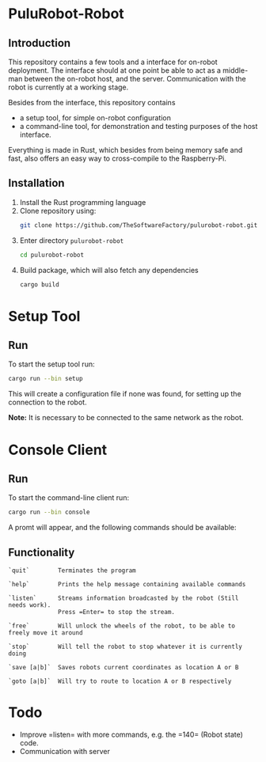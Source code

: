 # PuluRobot-Robot
## Introduction
This repository contains a few tools and a interface for on-robot deployment.
The interface should at one point be able to act as a middle-man between the
on-robot host, and the server. Communication with the robot is currently
at a working stage.

Besides from the interface, this repository contains
 - a setup tool, for simple on-robot configuration
 - a command-line tool, for demonstration and testing purposes of the host
   interface.

Everything is made in Rust, which besides from being memory safe and fast,
also offers an easy way to cross-compile to the Raspberry-Pi.

## Installation

 1. Install the Rust programming language
 2. Clone repository using:
    ```bash
    git clone https://github.com/TheSoftwareFactory/pulurobot-robot.git
    ```
 3. Enter directory `pulurobot-robot`
    ```bash
    cd pulurobot-robot
    ```
 4. Build package, which will also fetch any dependencies
    ```bash
    cargo build
    ```

# Setup Tool
## Run
To start the setup tool run:

```bash
cargo run --bin setup
```

This will create a configuration file if none was found, for setting up the
connection to the robot.

**Note:** It is necessary to be connected to the same network as the robot.

# Console Client
## Run
To start the command-line client run:

```bash
cargo run --bin console
```

A promt will appear, and the following commands should be available:

## Functionality

    `quit`        Terminates the program

    `help`        Prints the help message containing available commands

    `listen`      Streams information broadcasted by the robot (Still needs work).
                  Press =Enter= to stop the stream.

    `free`        Will unlock the wheels of the robot, to be able to freely move it around

    `stop`        Will tell the robot to stop whatever it is currently doing

    `save [a|b]`  Saves robots current coordinates as location A or B

    `goto [a|b]`  Will try to route to location A or B respectively


# Todo

 - Improve =listen= with more commands, e.g. the =140= (Robot state) code.
 - Communication with server
